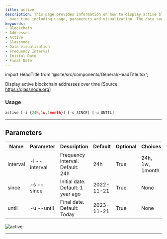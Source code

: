 ```yaml
---
title: active
description: This page provides information on how to display active blockchain addresses
  over time including usage, parameters and visualization. The data source is Glassnode.
keywords:
- Blockchain
- Addresses
- Active
- Glassnode
- Data visualization
- Frequency Interval
- Initial Date
- Final Date
---
```


import HeadTitle from '@site/src/components/General/HeadTitle.tsx';

<HeadTitle title="crypto /dd/active - Reference | OpenBB Terminal Docs" />

Display active blockchain addresses over time [Source: https://glassnode.org]

### Usage

```python wordwrap
active [-i {24h,1w,1month}] [-s SINCE] [-u UNTIL]
```

---

## Parameters

| Name | Parameter | Description | Default | Optional | Choices |
| ---- | --------- | ----------- | ------- | -------- | ------- |
| interval | -i  --interval | Frequency interval. Default: 24h | 24h | True | 24h, 1w, 1month |
| since | -s  --since | Initial date. Default: 1 year ago | 2022-11-21 | True | None |
| until | -u  --until | Final date. Default: Today | 2023-11-21 | True | None |

![active](https://user-images.githubusercontent.com/46355364/154058739-e30fed47-c86f-4aef-a699-1bc69180c607.png)

---
